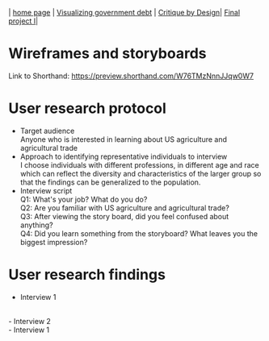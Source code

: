| [home page](https://xlingliu.github.io/portfolio/) | [Visualizing government debt](/vizgovdebt.md) | [Critique by Design](/critiquebyDesign.md)| [Final project I](/final_project_I.md)|
# Wireframes and storyboards
Link to Shorthand: https://preview.shorthand.com/W76TMzNnnJJqw0W7
# User research protocol
- Target audience
</br>Anyone who is interested in learning about US agriculture and agricultural trade
- Approach to identifying representative individuals to interview 
</br>I choose individuals with different professions, in different age and race which can reflect the diversity and characteristics of the larger group so that the findings can be generalized to the population.
- Interview script
</br>Q1: What's your job? What do you do?
</br>Q2: Are you familiar with US agriculture and agricultural trade?
</br>Q3: After viewing the story board, did you feel confused about anything?
</br>Q4: Did you learn something from the storyboard? What leaves you the biggest impression?
# User research findings
- Interview 1
</br>
- Interview 2
</br>
- Interview 1
</br>
